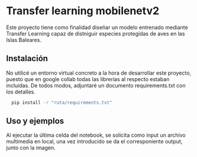 
# Transfer learning mobilenetv2

Este proyecto tiene como finalidad diseñar un modelo entrenado mediante Transfer Learning capaz de distniguir especies protegidas de aves en las Islas Baleares.



## Instalación

No utilicé un entorno virtual concreto a la hora de desarrollar este proyecto, puesto que en google collab todas las librerías al respecto estaban incluídas. De todos modos, adjuntaré un documento requirements.txt con los detalles.

```bash
  pip install -r "ruta/requirements.txt"
```
    
## Uso y ejemplos

Al ejecutar la última celda del notebook, se solicita como input un archivo multimedia en local, una vez introducido se da el corresponiente output, junto con la imagen.
